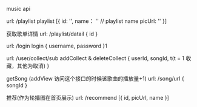 music api

url: /playlist
playlist [{
		id: '',
		name： '' // playlist name
		picUrl: ''
	}]
	
获取歌单详情
url: /playlist/datail {
	id
}


url: /login
login {
	username,
	password
}1

url: /user/collect/sub
addCollect & deleteCollect {
	userId,
	songId,
	t(t = 1 收藏，其他为取消)
}

getSong (addView 访问这个接口的时候该歌曲的播放量+1)
url: /song/url
 {
	songId
}

推荐(作为轮播图在首页展示)
url: /recommend [{
	id,
	picUrl,
	name
}]